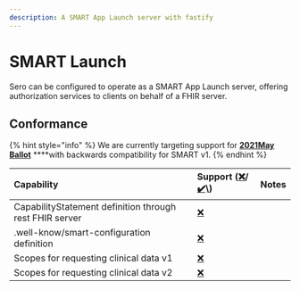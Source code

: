 ```yaml
---
description: A SMART App Launch server with fastify
---
```


# SMART Launch

Sero can be configured to operate as a SMART App Launch server, offering authorization services to clients on behalf of a FHIR server.

## Conformance

{% hint style="info" %}
We are currently targeting support for [**2021May Ballot**](%20http://hl7.org/fhir/smart-app-launch/2021May/) ****with backwards compatibility for SMART v1.
{% endhint %}

| Capability | Support \([❌](https://emojipedia.org/cross-mark/)/[✔️](https://emojiguide.com/symbols/check-mark/#:~:text=check%20mark%20%E2%9C%94%EF%B8%8F,was%20added%20to%20Emoji%200.6.)\) | Notes |
| :--- | :--- | :--- |
| CapabilityStatement definition through rest FHIR server | [❌](https://emojipedia.org/cross-mark/) |  |
| .well-know/smart-configuration definition | [❌](https://emojipedia.org/cross-mark/) |  |
| Scopes for requesting clinical data v1 | [❌](https://emojipedia.org/cross-mark/) |  |
| Scopes for requesting clinical data v2 | [❌](https://emojipedia.org/cross-mark/) |  |





